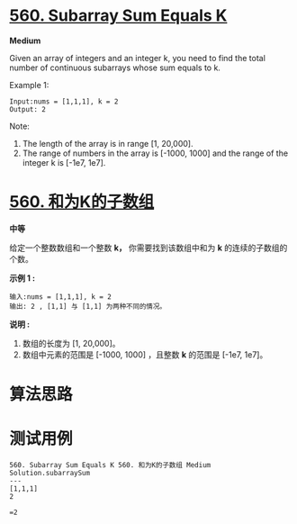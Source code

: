 # [560. Subarray Sum Equals K][enTitle]

**Medium**

Given an array of integers and an integer k, you need to find the total number of continuous subarrays whose sum equals to k.

Example 1:

```
Input:nums = [1,1,1], k = 2
Output: 2

```



Note:

1. The length of the array is in range [1, 20,000]. 
2. The range of numbers in the array is [-1000, 1000] and the range of the integer k is [-1e7, 1e7].




# [560. 和为K的子数组][cnTitle]

**中等**

给定一个整数数组和一个整数 **k，** 你需要找到该数组中和为 **k** 的连续的子数组的个数。

**示例 1 :** 

```
输入:nums = [1,1,1], k = 2
输出: 2 , [1,1] 与 [1,1] 为两种不同的情况。

```

**说明 :** 

1. 数组的长度为 [1, 20,000]。 
2. 数组中元素的范围是 [-1000, 1000] ，且整数 **k** 的范围是 [-1e7, 1e7]。




# 算法思路

# 测试用例
```
560. Subarray Sum Equals K 560. 和为K的子数组 Medium
Solution.subarraySum
---
[1,1,1]
2

=2
```

[enTitle]: https://leetcode.com/problems/subarray-sum-equals-k/
[cnTitle]: https://leetcode-cn.com/problems/subarray-sum-equals-k/
